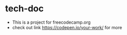 # tech-doc
  - This is a project for freecodecamp.org
  - check out link https://codepen.io/your-work/ for more

